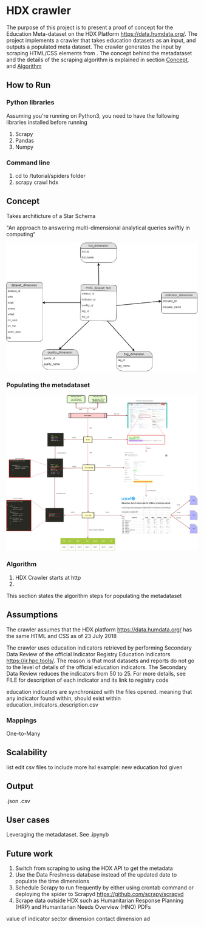# HDX crawler

The purpose of this project is to present a proof of concept for the Education Meta-dataset on the HDX Platform https://data.humdata.org/. The project implements a crawler that takes education datasets as an input, and outputs a populated meta dataset. The crawler generates the input by scraping HTML/CSS elements from . The concept behind the metadataset and the details of the scraping algorithm is explained in section [Concept](#concept), and [Algorithm](#algorithm)

## How to Run
### Python libraries

Assuming you're running on Python3, you need to have the following libraries installed before running
1. Scrapy
2. Pandas
3. Numpy

### Command line
1. cd to /tutorial/spiders folder
2. scrapy crawl hdx

## Concept

Takes architicture of a Star Schema

"An approach to answering multi-dimensional analytical queries swiftly in computing"

![metadataset diagram](images/metadataset_diagram.jpg)

### Populating the metadataset

![Crawler diagram](images/crawler_diagram.jpg)

### Algorithm

1. HDX Crawler starts at http
2. 

This section states the algorithm steps for populating the metadataset

## Assumptions

The crawler assumes that the HDX platform https://data.humdata.org/ has the same HTML and CSS as of 23 July 2018 

The crawler uses education indicators retrieved by performing Secondary Data Review of the official Indicator Registry Education Indicators https://ir.hpc.tools/. The reason is that most datasets and reports do not go to the level of details of the official education indicators. The Secondary Data Review reduces the indicators from 50 to 25. For more details, see FILE for description of each indicator and its link to registry code

education indicators are synchronized with the files opened. meaning that any indicator found within, should exist within education_indcators_description.csv


### Mappings
One-to-Many


## Scalability

list
edit csv files to include more hxl
example: new education hxl given

## Output

.json
.csv

## User cases

Leveraging the metadataset. See .ipynyb

## Future work

1. Switch from scraping to using the HDX API to get the metadata
2. Use the Data Freshness database instead of the updated date to populate the time dimensions
3. Schedule Scrapy to run frequently by either using crontab command or deploying the spider to Scrapyd https://github.com/scrapy/scrapyd
4. Scrape data outside HDX such as Humanitarian Response Planning (HRP) and Humanitarian Needs Overview (HNO) PDFs
 

value of indicator
sector dimension
contact dimension
ad
